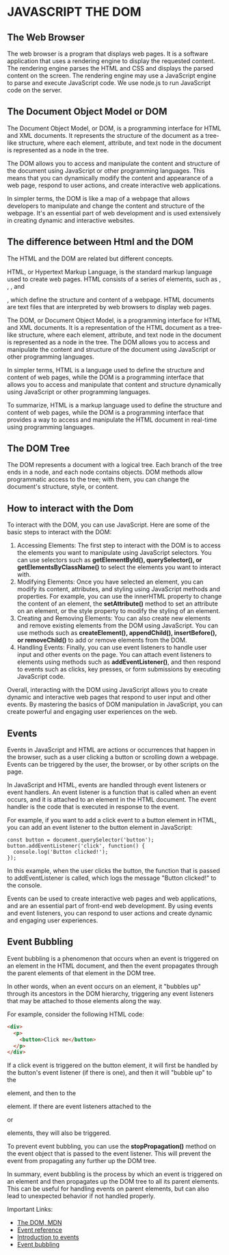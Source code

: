 # JAVASCRIPT THE DOM

## The Web Browser

The web browser is a program that displays web pages. It is a software application that uses a rendering engine to display the requested content. The rendering engine parses the HTML and CSS and 
displays the parsed content on the screen. The rendering engine may use a JavaScript engine to parse and execute JavaScript code. We use node.js to run JavaScript code on the server. 

## The Document Object Model or DOM

The Document Object Model, or DOM, is a programming interface for HTML and XML documents. It represents the structure of the document as a tree-like structure, 
where each element, attribute, and text node in the document is represented as a node in the tree.

The DOM allows you to access and manipulate the content and structure of the document using JavaScript or other programming languages. This means that you can 
dynamically modify the content and appearance of a web page, respond to user actions, and create interactive web applications.

In simpler terms, the DOM is like a map of a webpage that allows developers to manipulate and change the content and structure of the webpage. It's an essential part of 
web development and is used extensively in creating dynamic and interactive websites.

## The difference between Html and the DOM

The HTML and the DOM are related but different concepts.

HTML, or Hypertext Markup Language, is the standard markup language used to create web pages. HTML consists of a series of elements, 
such as <html>, <head>, <body>, and <p>, which define the structure and content of a webpage. HTML documents are text files that are 
interpreted by web browsers to display web pages.

The DOM, or Document Object Model, is a programming interface for HTML and XML documents. It is a representation of the HTML document as a 
tree-like structure, where each element, attribute, and text node in the document is represented as a node in the tree. The DOM allows you to 
access and manipulate the content and structure of the document using JavaScript or other programming languages.

In simpler terms, HTML is a language used to define the structure and content of web pages, while the DOM is a programming interface that allows 
you to access and manipulate that content and structure dynamically using JavaScript or other programming languages.

To summarize, HTML is a markup language used to define the structure and content of web pages, while the DOM is a programming interface 
that provides a way to access and manipulate the HTML document in real-time using programming languages.

## The DOM Tree

The DOM represents a document with a logical tree. Each branch of the tree ends in a node, and each node contains objects. 
DOM methods allow programmatic access to the tree; with them, you can change the document's structure, style, or content. 

## How to interact with the Dom

To interact with the DOM, you can use JavaScript. Here are some of the basic steps to interact with the DOM:

1. Accessing Elements: The first step to interact with the DOM is to access the elements you want to manipulate using JavaScript selectors. 
You can use selectors such as **getElementById(), querySelector(), or getElementsByClassName()** to select the elements you want to interact with.
2. Modifying Elements: Once you have selected an element, you can modify its content, attributes, and styling using JavaScript methods and properties. 
For example, you can use the innerHTML property to change the content of an element, the **setAttribute()** method to set an attribute on an element, 
or the style property to modify the styling of an element.
3. Creating and Removing Elements: You can also create new elements and remove existing elements from the DOM using JavaScript. 
You can use methods such as **createElement(), appendChild(), insertBefore(), or removeChild()** to add or remove elements from the DOM.
4. Handling Events: Finally, you can use event listeners to handle user input and other events on the page. You can attach event listeners 
to elements using methods such as **addEventListener()**, and then respond to events such as clicks, key presses, or form submissions by executing JavaScript code.

Overall, interacting with the DOM using JavaScript allows you to create dynamic and interactive web pages that respond to user input and other events. 
By mastering the basics of DOM manipulation in JavaScript, you can create powerful and engaging user experiences on the web.


## Events

Events in JavaScript and HTML are actions or occurrences that happen in the browser, such as a user clicking a button or scrolling down a webpage. 
Events can be triggered by the user, the browser, or by other scripts on the page.

In JavaScript and HTML, events are handled through event listeners or event handlers. An event listener is a function that is called when an event 
occurs, and it is attached to an element in the HTML document. The event handler is the code that is executed in response to the event.

For example, if you want to add a click event to a button element in HTML, you can add an event listener to the button element in JavaScript:

```JS
const button = document.querySelector('button');
button.addEventListener('click', function() {
  console.log('Button clicked!');
});

```

In this example, when the user clicks the button, the function that is passed to addEventListener is called, which logs the message "Button clicked!" to the console.

Events can be used to create interactive web pages and web applications, and are an essential part of front-end web development. 
By using events and event listeners, you can respond to user actions and create dynamic and engaging user experiences.

## Event Bubbling

Event bubbling is a phenomenon that occurs when an event is triggered on an element in the HTML document, and then the event propagates through the parent elements of that element in the DOM tree.

In other words, when an event occurs on an element, it "bubbles up" through its ancestors in the DOM hierarchy, triggering any event listeners that may be attached to those elements along the way.

For example, consider the following HTML code:

```HTML
<div>
  <p>
    <button>Click me</button>
  </p>
</div>
```

If a click event is triggered on the button element, it will first be handled by the button's event listener (if there is one), and then it will "bubble up" to the <p> element, 
and then to the <div> element. If there are event listeners attached to the <p> or <div> elements, they will also be triggered.

To prevent event bubbling, you can use the **stopPropagation()** method on the event object that is passed to the event listener. This will prevent the event from propagating any further up the DOM tree.

In summary, event bubbling is the process by which an event is triggered on an element and then propagates up the DOM tree to all its parent elements. 
This can be useful for handling events on parent elements, but can also lead to unexpected behavior if not handled properly.

Important Links:

* [The DOM, MDN](https://developer.mozilla.org/en-US/docs/Web/API/Document_Object_Model)
* [Event reference](https://developer.mozilla.org/en-US/docs/Web/Events)
* [Introduction to events](https://developer.mozilla.org/en-US/docs/Learn/JavaScript/Building_blocks/Events#Event_bubbling_and_capture)
* [Event bubbling](https://javascript.info/bubbling-and-capturing)





























